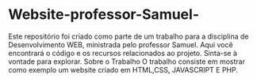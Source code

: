 # Website-professor-Samuel-

Este repositório foi criado  como parte de um trabalho para a disciplina de Desenvolvimento WEB, ministrada pelo professor Samuel. Aqui você encontrará o código e os recursos relacionados ao projeto. Sinta-se à vontade para explorar.
Sobre o Trabalho
O trabalho consiste em mostrar como exemplo um website criado em HTML,CSS, JAVASCRIPT E PHP.
